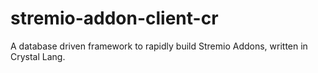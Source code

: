 # stremio-addon-client-cr
A database driven framework to rapidly build Stremio Addons, written in Crystal Lang.
